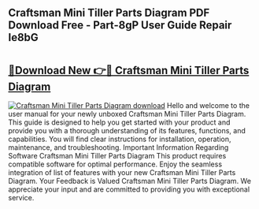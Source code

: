 ## Craftsman Mini Tiller Parts Diagram PDF Download Free - Part-8gP User Guide Repair Ie8bG

# <h2><a href="http://dfrtw74.blite.top/?on=Craftsman+Mini+Tiller+Parts+Diagram">🔗Download New 👉🔴 Craftsman Mini Tiller Parts Diagram</a></h2>

[![Craftsman Mini Tiller Parts Diagram download](https://i.imgur.com/lujVjoI.png)](http://dfrtw74.blite.top/?on=Craftsman+Mini+Tiller+Parts+Diagram)
Hello and welcome to the user manual for your newly unboxed Craftsman Mini Tiller Parts Diagram. This guide is designed to help you get started with your product and provide you with a thorough understanding of its features, functions, and capabilities. You will find clear instructions for installation, operation, maintenance, and troubleshooting. Important Information Regarding Software Craftsman Mini Tiller Parts Diagram This product requires compatible software for optimal performance. Enjoy the seamless integration of list of features with your new Craftsman Mini Tiller Parts Diagram. Your Feedback is Valued Craftsman Mini Tiller Parts Diagram. We appreciate your input and are committed to providing you with exceptional service.
